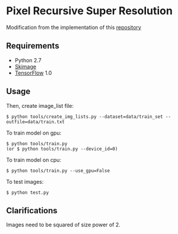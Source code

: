 # Pixel Recursive Super Resolution

Modification from the implementation of this [repository](https://github.com/nilboy/pixel-recursive-super-resolution.git)

## Requirements

- Python 2.7
- [Skimage](http://scikit-image.org/)
- [TensorFlow](https://www.tensorflow.org/) 1.0


## Usage
Then, create image_list file:

	$ python tools/create_img_lists.py --dataset=data/train_set --outfile=data/train.txt

To train model on gpu:

	$ python tools/train.py
	(or $ python tools/train.py --device_id=0)

To train model on cpu:

	$ python tools/train.py --use_gpu=False
	
To test images:

	$ python test.py

## Clarifications
Images need to be squared of size power of 2. 
